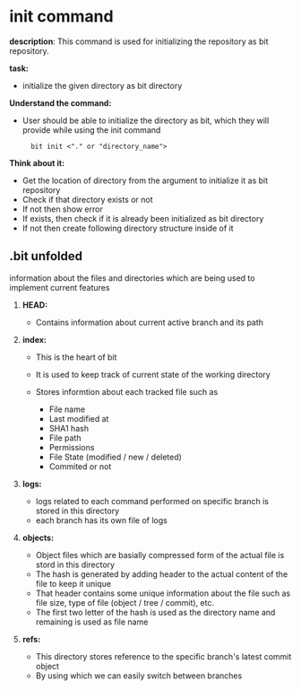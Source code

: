 # init command
<b>description</b>: This command is used for initializing the repository as bit repository.

<b>task:</b> 

- initialize the given directory as bit directory

<b>Understand the command:</b>

- User should be able to initialize the directory as bit, which they will provide while using the init command


        bit init <"." or "directory_name">  

<b>Think about it:</b>

- Get the location of directory from the argument to initialize it as bit repository
- Check if that directory exists or not
- If not then show error
- If exists, then check if it is already been initialized as bit directory
- If not then create following directory structure inside of it

## .bit unfolded

information about the files and directories which are being used to implement current features

1. <b>HEAD:</b>

    -  Contains information about current active branch and its path 

2. <b>index:</b>

    - This is the heart of bit
    - It is used to keep track of current state of the working directory
    - Stores informtion about each tracked file such as

        - File name
        - Last modified at
        - SHA1 hash
        - File path
        - Permissions
        - File State (modified / new / deleted)
        - Commited or not

3. <b>logs:</b>

    - logs related to each command performed on specific branch is stored in this directory
    - each branch has its own file of logs

4. <b>objects:</b>

    - Object files which are basially compressed form of the actual file is stord in this directory
    - The hash is generated by adding header to the actual content of the file to keep it unique
    - That header contains some unique information about the file such as file size, type of file (object / tree / commit), etc.
    - The first two letter of the hash is used as the directory name and remaining is used as file name

5. <b>refs:</b>

    - This directory stores reference to the specific branch's latest commit object
    - By using which we can easily switch between branches